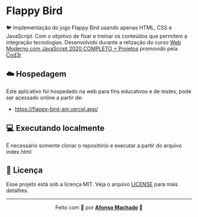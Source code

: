 # Flappy Bird

:bird: Implementação do jogo Flappy Bird usando apenas HTML, CSS e JavaScript. Com o objetivo de fixar e treinar os conteúdos que permitem a integração tecnologias. Desenvolvido durante a relização do curso [Web Moderno com JavaScript 2020 COMPLETO + Projetos](https://www.cod3r.com.br/courses/web-moderno) promovido pela [Cod3r](https://www.cod3r.com.br/)

## :cloud: Hospedagem

Este aplicativo foi hospedado na web para fins educativos e de testes, pode ser acessado online a partir de:
  - https://flappy-bird-am.vercel.app/

## :computer: Executando localmente

É necessário somente clonar o repositório e executar a partir do arquivo index.html

## :memo: Licença

Esse projeto está sob a licença MIT. Veja o arquivo [LICENSE](LICENSE) para mais detalhes.
 
 ---

<p align="center">Feito com 💜 por <strong><a href="https://www.linkedin.com/in/AfonsoMachado/">Afonso Machado</a> 🥰 </strong> </p>
